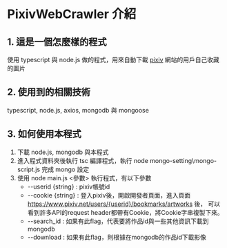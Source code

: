 # PixivWebCrawler 介紹

## 1. 這是一個怎麼樣的程式
  使用 typescript 與 node.js 做的程式，用來自動下載 [pixiv](https://www.pixiv.net/) 網站的用戶自己收藏的圖片

## 2. 使用到的相關技術
  typescript, node.js, axios, mongodb 與 mongoose
  
## 3. 如何使用本程式
 1. 下載 node.js, mongodb 與本程式
 2. 進入程式資料夾後執行 tsc 編譯程式，執行 node mongo-setting\mongo-script.js 完成 mongo 設定
 3. 使用 node main.js <參數> 執行程式，有以下參數
    - --userid {string} : pixiv帳號id
    - --cookie {string} : 登入pixiv後，開啟開發者頁面，進入頁面 https://www.pixiv.net/users/{userid}/bookmarks/artworks 後，
                          可以看到許多API的request header都帶有Cookie，將Cookie字串複製下來。
    - --search_id : 如果有此flag，代表要將作品id與一些其他資訊下載到 mongodb
    - --download : 如果有此flag，則根據在mongodb的作品id下載影像
